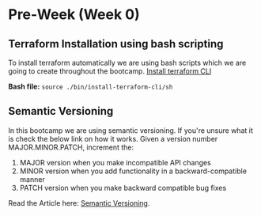 # Pre-Week (Week 0)

## Terraform Installation using bash scripting
To install terraform automatically we are using bash scripts which we are going to create throughout the bootcamp. 
[Install terraform CLI](https://developer.hashicorp.com/terraform/tutorials/aws-get-started/install-cli)

**Bash file:** 
``` source ./bin/install-terraform-cli/sh ```


## Semantic Versioning
In this bootcamp we are using semantic versioning. If you're unsure what it is check the below link on how it works.
Given a version number MAJOR.MINOR.PATCH, increment the:

1. MAJOR version when you make incompatible API changes
2. MINOR version when you add functionality in a backward-compatible manner
3. PATCH version when you make backward compatible bug fixes <br>

Read the Article here: [Semantic Versioning](https://semver.org/#summary).  
